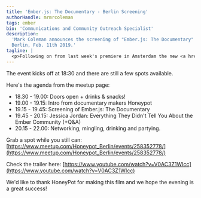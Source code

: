 ```yaml
---
title: 'Ember.js: The Documentary - Berlin Screening'
authorHandle: mrmrcoleman
tags: ember
bio: 'Communications and Community Outreach Specialist'
description:
  'Mark Coleman announces the screening of "Ember.js: The Documentary" in
  Berlin, Feb. 11th 2019.'
tagline: |
  <p>Following on from last week's premiere in Amsterdam the new <a href="https://www.honeypot.io/">HoneyPot</a> film <strong>'Ember: A Mini Documentary'</strong> will be shown in Berlin this evening (2019-02-11).</p> <p>The film is a deep dive into the world of Ember.js and includes an interview with our CEO Marco Otte-Witte. After the screening Jessica Jordan from simplabs will present '<strong>Everything They Didn't Tell You About the Ember Community'</strong> which will be followed by a Q&amp;A.</p>
---
```


The event kicks off at 18:30 and there are still a few spots available.

Here's the agenda from the meetup page:

- 18.30 - 19.00: Doors open + drinks & snacks!
- 19.00 - 19.15: Intro from documentary makers Honeypot
- 19.15 - 19.45: Screening of Ember.js: The Documentary
- 19.45 - 20.15: Jessica Jordan: Everything They Didn't Tell You About the Ember
  Community (+Q&A)
- 20.15 - 22.00: Networking, mingling, drinking and partying.

Grab a spot while you still can:
[https://www.meetup.com/Honeypot_Berlin/events/258352778/](https://www.meetup.com/Honeypot_Berlin/events/258352778/)

Check the trailer here:
[https://www.youtube.com/watch?v=V0AC3Z1WIcc](https://www.youtube.com/watch?v=V0AC3Z1WIcc)

We'd like to thank HoneyPot for making this film and we hope the evening is a
great success!

